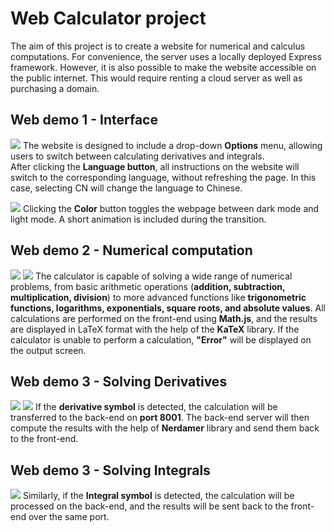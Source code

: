 # Web Calculator project
The aim of this project is to create a website for numerical and calculus computations. For convenience, the server uses a locally deployed Express framework. However, it is also possible to make the website accessible on the public internet. This would require renting a cloud server as well as purchasing a domain.  

## Web demo 1 - Interface
![](https://github.com/ZKW0001/WebCalculator_Project/blob/main/demo/options%26language.gif)
The website is designed to include a drop-down **Options** menu, allowing users to switch between calculating derivatives and integrals.  
After clicking the **Language button**, all instructions on the website will switch to the corresponding language, without refreshing the page. In this case, selecting CN will change the language to Chinese.   

![](https://github.com/ZKW0001/WebCalculator_Project/blob/main/demo/darkmode.gif)
Clicking the **Color** button toggles the webpage between dark mode and light mode. A short animation is included during the transition.  


## Web demo 2 - Numerical computation
![](https://github.com/ZKW0001/WebCalculator_Project/blob/main/demo/numerical1.gif)
![](https://github.com/ZKW0001/WebCalculator_Project/blob/main/demo/numerical2.gif)
The calculator is capable of solving a wide range of numerical problems, from basic arithmetic operations (**addition, subtraction, multiplication, division**) to more advanced functions like **trigonometric functions, logarithms, exponentials, square roots, and absolute values**. All calculations are performed on the front-end using **Math.js**, and the results are displayed in LaTeX format with the help of the **KaTeX** library. If the calculator is unable to perform a calculation, **"Error"** will be displayed on the output screen.  

## Web demo 3 - Solving Derivatives
![](https://github.com/ZKW0001/WebCalculator_Project/blob/main/demo/derivative1.gif)
![](https://github.com/ZKW0001/WebCalculator_Project/blob/main/demo/derivative2.gif)
If the **derivative symbol** is detected, the calculation will be transferred to the back-end on **port 8001**. The back-end server will then compute the results with the help of **Nerdamer** library and send them back to the front-end.  

## Web demo 3 - Solving Integrals
![](https://github.com/ZKW0001/WebCalculator_Project/blob/main/demo/integral.gif)
Similarly, if the **Integral symbol** is detected, the calculation will be processed on the back-end, and the results will be sent back to the front-end over the same port.
